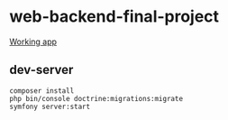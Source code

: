# web-backend-final-project

[Working app](http://3.17.70.69:90/)

## dev-server

```
composer install
php bin/console doctrine:migrations:migrate
symfony server:start
```
